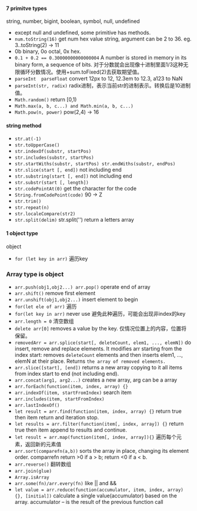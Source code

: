 #### 7 primitve types
string, number, bigint, boolean, symbol, null, undefined
- except null and undefined, some primitive has methods.
- `num.toString(16)` get num hex value string, argument can be 2 to 36. eg. 3..toString(2) -> 11
- 0b binary, 0o octal, 0x hex.
- `0.1 + 0.2 == 0.30000000000000004` A number is stored in memory in its binary form, a sequence of bits. 对于分数就会出现像十进制里面1/3这种无限循环分数情况。使用+sum.toFixed(2)去获取期望值。
- `parseInt  parseFloat` convert 12px to 12, 12.3em to 12.3,  a123 to NaN
- `parseInt(str, radix)` radix进制，表示当前str的进制表示。转换后是10进制值。
- `Math.random()` return [0,1)
- `Math.max(a, b, c...) and Math.min(a, b, c...)`
- `Math.pow(n, power)` pow(2,4) -> 16

#### string method
- `str.at(-1)`
- `str.toUpperCase()`
- `str.indexOf(substr, startPos)`
- `str.includes(substr, startPos)`
- `str.startWiths(substr, startPos) str.endWiths(substr, endPos)`
- `str.slice(start [, end])` not including end
- `str.substring(start [, end])` not including end
- `str.substr(start [, length])`
- `str.codePointAt(0)` get the character for the code
- `String.fromCodePoint(code)` 90 -> Z
- `str.trim()`
- `str.repeat(n)`
- `str.localeCompare(str2)`
- `str.split(delim)` str.split('') return a letters array

#### 1 object type
object
- `for (let key in arr)` 遍历key

### Array type is object
- `arr.push(obj1,obj2...) arr.pop()` operate end of array
- `arr.shift()` remove first element
- `arr.unshift(obj1,obj2...)` insert element to begin
- `for(let ele of arr)` 遍历
- `for(let key in arr)` never use 避免此种遍历，可能会出现非index的key
- `arr.length = 0` 清空数组
- `delete arr[0]` removes a value by the key. 仅情况位置上的内容，位置将保留。
- `removedArr = arr.splice(start[, deleteCount, elem1, ..., elemN])` do insert, remove and replace elements. It modifies arr starting from the index start: removes `deleteCount` elements and then inserts elem1, ..., elemN at their place. Returns `the array of removed elements.`
- `arr.slice([start], [end])` returns a new array copying to it all items from index start to end (not including end).
- `arr.concat(arg1, arg2...)` creates a new array, arg can be a array
- `arr.forEach(function(item, index, array) {}`
- `arr.indexOf(item, startFromIndex)` search item
- `arr.includes(item, startFromIndex)`
- `arr.lastIndexOf()`
- `let result = arr.find(function(item, index, array) {}` return true then item return and iteration stop.
- `let results = arr.filter(function(item[, index, array]) {}` return true then item append to results and continue.
- `let result = arr.map(function(item[, index, array]){}` 遍历每个元素，返回新的元素值
- `arr.sort(comparefn(a,b))` sorts the array in place, changing its element order. comparrefn return >0 if a > b; return <0 if a < b.
- `arr.reverse()` 翻转数组
- `arr.join(glue)`
- `Array.isArray`
- `arr.some(fn)/arr.every(fn)` like || and &&
- `let value = arr.reduce(function(accumulator, item, index, array) {}, [initial])` calculate a single value(accumulator) based on the array. accumulator – is the result of the previous function call